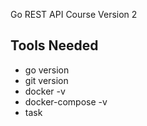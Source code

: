 Go REST API Course Version 2

## Tools Needed

* go version
* git version
* docker -v
* docker-compose -v 
* task 
